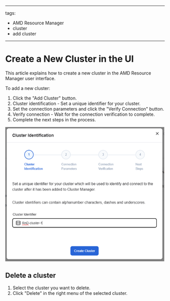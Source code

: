 <!--
Copyright © Advanced Micro Devices, Inc., or its affiliates.

SPDX-License-Identifier: MIT
-->

---
tags:
  - AMD Resource Manager
  - cluster
  - add cluster
---

# Create a New Cluster in the UI

This article explains how to create a new cluster in the AMD Resource Manager user interface.

To add a new cluster:

1. Click the "Add Cluster" button.
2. Cluster identification - Set a unique identifier for your cluster.
3. Set the connection parameters and click the "Verify Connection" button.
4. Verify connection - Wait for the connection verification to complete.
5. Complete the next steps in the process.

![A diagram of the create cluster page.](../../core-img/clusters/create-cluster.png)

## Delete a cluster

1. Select the cluster you want to delete.
2. Click "Delete" in the right menu of the selected cluster.
